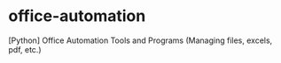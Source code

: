 # office-automation
[Python] Office Automation Tools and Programs (Managing files, excels, pdf, etc.)
